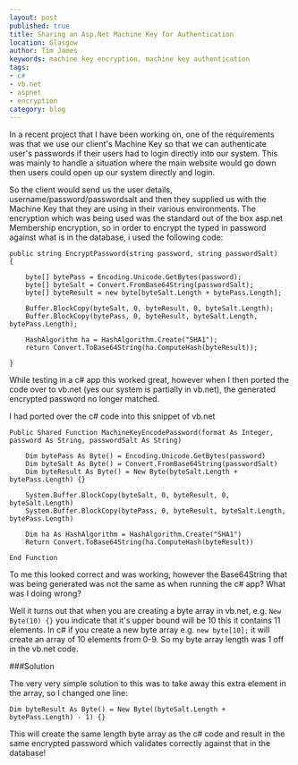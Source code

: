 ```yaml
---
layout: post
published: true
title: Sharing an Asp.Net Machine Key for Authentication
location: Glasgow
author: Tim James
keywords: machine key encryption, machine key authentication
tags:
- c#
- vb.net
- aspnet
- encryption
category: blog
---
```


In a recent project that I have been working on, one of the requirements was that we use our client's Machine Key so that we can authenticate user's passwords if their users had to login directly into our system. This was mainly to handle a situation where the main website would go down then users could open up our system directly and login.

So the client would send us the user details, username/password/passwordsalt and then they supplied us with the Machine Key that they are using in their various environments. The encryption which was being used was the standard out of the box asp.net Membership encryption, so in order to encrypt the typed in password against what is in the database, i used the following code:

    public string EncryptPassword(string password, string passwordSalt)
    {

        byte[] bytePass = Encoding.Unicode.GetBytes(password);
        byte[] byteSalt = Convert.FromBase64String(passwordSalt);
        byte[] byteResult = new byte[byteSalt.Length + bytePass.Length];

        Buffer.BlockCopy(byteSalt, 0, byteResult, 0, byteSalt.Length);
        Buffer.BlockCopy(bytePass, 0, byteResult, byteSalt.Length, bytePass.Length);

        HashAlgorithm ha = HashAlgorithm.Create("SHA1");
        return Convert.ToBase64String(ha.ComputeHash(byteResult));

    }

While testing in a c# app this worked great, however when I then ported the code over to vb.net (yes our system is partially in vb.net), the generated encrypted password no longer matched.

<!--excerpt-->

I had ported over the c# code into this snippet of vb.net

    Public Shared Function MachineKeyEncodePassword(format As Integer, password As String, passwordSalt As String)

        Dim bytePass As Byte() = Encoding.Unicode.GetBytes(password)
        Dim byteSalt As Byte() = Convert.FromBase64String(passwordSalt)
        Dim byteResult As Byte() = New Byte(byteSalt.Length + bytePass.Length) {}

        System.Buffer.BlockCopy(byteSalt, 0, byteResult, 0, byteSalt.Length)
        System.Buffer.BlockCopy(bytePass, 0, byteResult, byteSalt.Length, bytePass.Length)

        Dim ha As HashAlgorithm = HashAlgorithm.Create("SHA1")
        Return Convert.ToBase64String(ha.ComputeHash(byteResult))

    End Function

To me this looked correct and was working, however the Base64String that was being generated was not the same as when running the c# app? What was I doing wrong?

Well it turns out that when you are creating a byte array in vb.net, e.g. `New Byte(10) {}` you indicate that it's upper bound will be 10 this it contains 11 elements. In c# if you create a new byte array e.g. `new byte[10];` it will create an array of 10 elements from 0-9. So my byte array length was 1 off in the vb.net code.

###Solution

The very very simple solution to this was to take away this extra element in the array, so I changed one line:

    Dim byteResult As Byte() = New Byte((byteSalt.Length + bytePass.Length) - 1) {}

This will create the same length byte array as the c# code and result in the same encrypted password which validates correctly against that in the database!